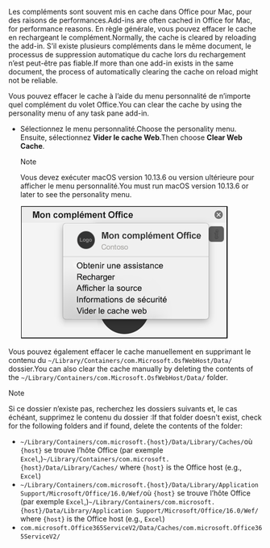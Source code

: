 <span data-ttu-id="bacb8-101">Les compléments sont souvent mis en cache dans Office pour Mac, pour des raisons de performances.</span><span class="sxs-lookup"><span data-stu-id="bacb8-101">Add-ins are often cached in Office for Mac, for performance reasons.</span></span> <span data-ttu-id="bacb8-102">En règle générale, vous pouvez effacer le cache en rechargeant le complément.</span><span class="sxs-lookup"><span data-stu-id="bacb8-102">Normally, the cache is cleared by reloading the add-in.</span></span> <span data-ttu-id="bacb8-103">S’il existe plusieurs compléments dans le même document, le processus de suppression automatique du cache lors du rechargement n’est peut-être pas fiable.</span><span class="sxs-lookup"><span data-stu-id="bacb8-103">If more than one add-in exists in the same document, the process of automatically clearing the cache on reload might not be reliable.</span></span>

<span data-ttu-id="bacb8-104">Vous pouvez effacer le cache à l’aide du menu personnalité de n’importe quel complément du volet Office.</span><span class="sxs-lookup"><span data-stu-id="bacb8-104">You can clear the cache by using the personality menu of any task pane add-in.</span></span>
- <span data-ttu-id="bacb8-105">Sélectionnez le menu personnalité.</span><span class="sxs-lookup"><span data-stu-id="bacb8-105">Choose the personality menu.</span></span> <span data-ttu-id="bacb8-106">Ensuite, sélectionnez **Vider le cache Web**.</span><span class="sxs-lookup"><span data-stu-id="bacb8-106">Then choose **Clear Web Cache**.</span></span>
    > [!NOTE]
    > <span data-ttu-id="bacb8-107">Vous devez exécuter macOS version 10.13.6 ou version ultérieure pour afficher le menu personnalité.</span><span class="sxs-lookup"><span data-stu-id="bacb8-107">You must run macOS version 10.13.6 or later to see the personality menu.</span></span>
    
    ![Capture d’écran de l’option effacer le cache Web du menu personnalité.](../images/mac-clear-cache-menu.png)

<span data-ttu-id="bacb8-109">Vous pouvez également effacer le cache manuellement en supprimant le contenu du `~/Library/Containers/com.Microsoft.OsfWebHost/Data/` dossier.</span><span class="sxs-lookup"><span data-stu-id="bacb8-109">You can also clear the cache manually by deleting the contents of the `~/Library/Containers/com.Microsoft.OsfWebHost/Data/` folder.</span></span>

> [!NOTE]
> <span data-ttu-id="bacb8-110">Si ce dossier n’existe pas, recherchez les dossiers suivants et, le cas échéant, supprimez le contenu du dossier :</span><span class="sxs-lookup"><span data-stu-id="bacb8-110">If that folder doesn't exist, check for the following folders and if found, delete the contents of the folder:</span></span>
>    - <span data-ttu-id="bacb8-111">`~/Library/Containers/com.microsoft.{host}/Data/Library/Caches/`où `{host}` se trouve l’hôte Office (par exemple `Excel`,)</span><span class="sxs-lookup"><span data-stu-id="bacb8-111">`~/Library/Containers/com.microsoft.{host}/Data/Library/Caches/` where `{host}` is the Office host (e.g., `Excel`)</span></span>
>    - <span data-ttu-id="bacb8-112">`~/Library/Containers/com.microsoft.{host}/Data/Library/Application Support/Microsoft/Office/16.0/Wef/`où `{host}` se trouve l’hôte Office (par exemple `Excel`,)</span><span class="sxs-lookup"><span data-stu-id="bacb8-112">`~/Library/Containers/com.microsoft.{host}/Data/Library/Application Support/Microsoft/Office/16.0/Wef/` where `{host}` is the Office host (e.g., `Excel`)</span></span>
>    - `com.microsoft.Office365ServiceV2/Data/Caches/com.microsoft.Office365ServiceV2/`
